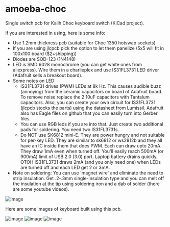 # amoeba-choc
Single switch pcb for Kailh Choc keyboard switch (KiCad project).

If you are interested in using, here is some info:
- Use 1.2mm thickness pcb (suitable for Choc 1350 hotswap sockets)
- If you are using jlcpcb pick the option to let them panelize (5x5 will
    fit in 100x100 board ($2+shipping))
- Diodes are SOD-123 (1N4148)
- LED is SMD 6028 monochrome (you can get white ones from aliexpress). Wire
  them in a charlieplex and use IS31FL3731 LED driver (Adafruit sells a breakout
  board). 
- Some notes on LED:
    - IS31FL3731 drives (PWM) LEDs at 8k Hz. This causes audible buzz
      (annoying) from the ceramic capacitors on board of Adafruit board. To
      remove noise replace the 2 10uF capacitors with Tantalum capacitors.
      Also, you can create your own circuit for IS31FL3731 (jlcpcb stocks the
      parts) using the datasheet from Lumissil. Adafruit also has Eagle files
      on github that you can easily turn into Gerber files.
    - You can use RGB leds if you are into that. Just create two additional
      pads for soldering. You need two IS31FL3731s.
    - Do NOT use SK6812 mini-E. They are power hungry and not suitable for
      per-key LED. They are similar to sk6812 or ws2812b and they
      all have an IC inside them that does PWM. Each can draw upto 20mA. They
      draw 1mA even when turned off. You'll easily reach 500mA (or 900mA) limit
      of USB 2.0 (3.0) port. Laptop battery drains quickly. OTOH IS31FL3731
      draws 2mA (and you only need one) when LEDs are turned off and each LED get 2 or 3mA.
 - Note on soldering: You can use 'magnet wire' and eliminate the need to strip
   insulation. Get .2-.3mm single-insulation type and you can melt off the
   insulation at the tip using soldering iron and a dab of solder (there are
   some youtube videos).

  ![image](pcbv.png)

  Here are some images of keyboard built using this pcb.

  ![image](https://i.imgur.com/7HjXotx.jpg)
  ![image](https://i.imgur.com/o7rhdtJ.jpg)
  ![image](https://i.imgur.com/gi0ZL6s.jpg)
